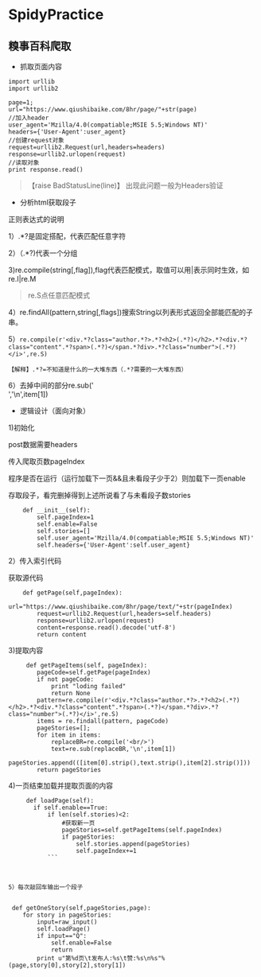 # SpidyPractice



## 糗事百科爬取
- 抓取页面内容
```
import urllib
import urllib2

page=1;
url="https://www.qiushibaike.com/8hr/page/"+str(page)
//加入header
user_agent='Mzilla/4.0(compatiable;MSIE 5.5;Windows NT)'
headers={'User-Agent':user_agent}
//创建request对象
request=urllib2.Request(url,headers=headers)
response=urllib2.urlopen(request)
//读取对象
print response.read()
```
>【raise BadStatusLine(line)】
出现此问题一般为Headers验证
- 分析html获取段子

正则表达式的说明

1）.*?是固定搭配，代表匹配任意字符

2）（.*?)代表一个分组

3)re.compile(string[,flag]),flag代表匹配模式，取值可以用|表示同时生效，如re.I|re.M
> re.S点任意匹配模式

4）re.findAll(pattern,string[,flags])搜索String以列表形式返回全部能匹配的子串。

5）```re.compile(r'<div.*?class="author.*?>.*?<h2>(.*?)</h2>.*?<div.*?class="content".*?span>(.*?)</span.*?div>.*?class="number">(.*?)</i>',re.S)```

```【解释】.*?=不知道是什么的一大堆东西（.*?需要的一大堆东西）```

6）去掉中间的部分re.sub('<br/>','\n',item[1])


- 逻辑设计（面向对象）

1)初始化

post数据需要headers

传入爬取页数pageIndex

程序是否在运行（运行加载下一页&&且未看段子少于2）则加载下一页enable

存取段子，看完删掉得到上述所说看了与未看段子数stories
```
    def __init__(self):
        self.pageIndex=1
        self.enable=False
        self.stories=[]
        self.user_agent='Mzilla/4.0(compatiable;MSIE 5.5;Windows NT)'
        self.headers={'User-Agent':self.user_agent}
```

2）传入索引代码

获取源代码
```
    def getPage(self,pageIndex):
        url="https://www.qiushibaike.com/8hr/page/text/"+str(pageIndex)
        request=urllib2.Request(url,headers=self.headers)
        response=urllib2.urlopen(request)
        content=response.read().decode('utf-8')
        return content
 ```
 
 3)提取内容

```
     def getPageItems(self, pageIndex):
        pageCode=self.getPage(pageIndex)
        if not pageCode:
            print "loding failed"
            return None
        pattern=re.compile(r'<div.*?class="author.*?>.*?<h2>(.*?)</h2>.*?<div.*?class="content".*?span>(.*?)</span.*?div>.*?class="number">(.*?)</i>',re.S)
        items = re.findall(pattern, pageCode)
        pageStories=[];
        for item in items:
            replaceBR=re.compile('<br/>')
            text=re.sub(replaceBR,'\n',item[1])
            pageStories.append(([item[0].strip(),text.strip(),item[2].strip()]))
        return pageStories
   ```
       
 
 4)一页结束加载并提取页面的内容
 
 ```
      def loadPage(self):
        if self.enable==True:
            if len(self.stories)<2:
                #获取新一页
                pageStories=self.getPageItems(self.pageIndex)
                if pageStories:
                    self.stories.append(pageStories)
                    self.pageIndex+=1
            ```
 
 

5）每次敲回车输出一个段子


```
     def getOneStory(self,pageStories,page):
        for story in pageStories:
            input=raw_input()
            self.loadPage()
            if input=="Q":
                self.enable=False
                return
            print u"第%d页\t发布人:%s\t赞:%s\n%s"%(page,story[0],story[2],story[1])
```
